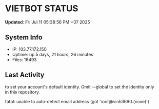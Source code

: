 # VIETBOT STATUS
**Updated**: Fri Jul 11 05:38:56 PM +07 2025

## System Info
- IP: 103.77.172.150
- Uptime: up 5 days, 21 hours, 26 minutes
- Files: 16493

## Last Activity

to set your account's default identity.
Omit --global to set the identity only in this repository.

fatal: unable to auto-detect email address (got 'root@vinh3690.(none)')

